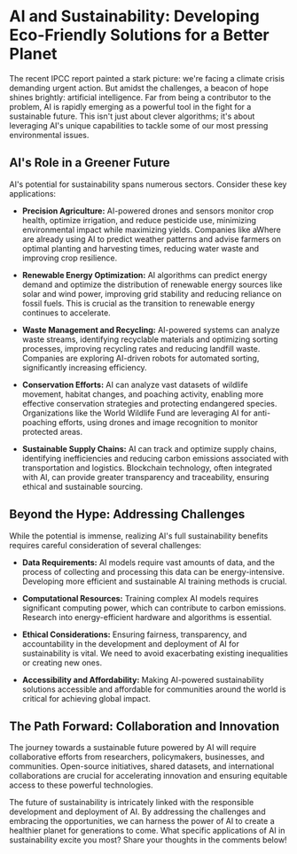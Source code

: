 # AI and Sustainability: Developing Eco-Friendly Solutions for a Better Planet

The recent IPCC report painted a stark picture:  we're facing a climate crisis demanding urgent action.  But amidst the challenges, a beacon of hope shines brightly: artificial intelligence.  Far from being a contributor to the problem, AI is rapidly emerging as a powerful tool in the fight for a sustainable future.  This isn't just about clever algorithms; it's about leveraging AI's unique capabilities to tackle some of our most pressing environmental issues.


## AI's Role in a Greener Future

AI's potential for sustainability spans numerous sectors.  Consider these key applications:

* **Precision Agriculture:** AI-powered drones and sensors monitor crop health, optimize irrigation, and reduce pesticide use, minimizing environmental impact while maximizing yields.  Companies like aWhere are already using AI to predict weather patterns and advise farmers on optimal planting and harvesting times, reducing water waste and improving crop resilience.

* **Renewable Energy Optimization:** AI algorithms can predict energy demand and optimize the distribution of renewable energy sources like solar and wind power, improving grid stability and reducing reliance on fossil fuels.  This is crucial as the transition to renewable energy continues to accelerate.

* **Waste Management and Recycling:**  AI-powered systems can analyze waste streams, identifying recyclable materials and optimizing sorting processes, improving recycling rates and reducing landfill waste.  Companies are exploring AI-driven robots for automated sorting, significantly increasing efficiency.

* **Conservation Efforts:** AI can analyze vast datasets of wildlife movement, habitat changes, and poaching activity, enabling more effective conservation strategies and protecting endangered species.  Organizations like the World Wildlife Fund are leveraging AI for anti-poaching efforts, using drones and image recognition to monitor protected areas.

* **Sustainable Supply Chains:** AI can track and optimize supply chains, identifying inefficiencies and reducing carbon emissions associated with transportation and logistics.  Blockchain technology, often integrated with AI, can provide greater transparency and traceability, ensuring ethical and sustainable sourcing.


##  Beyond the Hype: Addressing Challenges

While the potential is immense, realizing AI's full sustainability benefits requires careful consideration of several challenges:

* **Data Requirements:** AI models require vast amounts of data, and the process of collecting and processing this data can be energy-intensive.  Developing more efficient and sustainable AI training methods is crucial.

* **Computational Resources:** Training complex AI models requires significant computing power, which can contribute to carbon emissions.  Research into energy-efficient hardware and algorithms is essential.

* **Ethical Considerations:**  Ensuring fairness, transparency, and accountability in the development and deployment of AI for sustainability is vital.  We need to avoid exacerbating existing inequalities or creating new ones.

* **Accessibility and Affordability:**  Making AI-powered sustainability solutions accessible and affordable for communities around the world is critical for achieving global impact.


##  The Path Forward: Collaboration and Innovation

The journey towards a sustainable future powered by AI will require collaborative efforts from researchers, policymakers, businesses, and communities.  Open-source initiatives, shared datasets, and international collaborations are crucial for accelerating innovation and ensuring equitable access to these powerful technologies.


The future of sustainability is intricately linked with the responsible development and deployment of AI. By addressing the challenges and embracing the opportunities, we can harness the power of AI to create a healthier planet for generations to come.  What specific applications of AI in sustainability excite you most?  Share your thoughts in the comments below!
